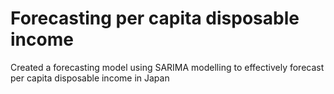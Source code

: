 # Forecasting per capita disposable income
 Created a forecasting model using SARIMA modelling to effectively forecast per capita disposable income in Japan
